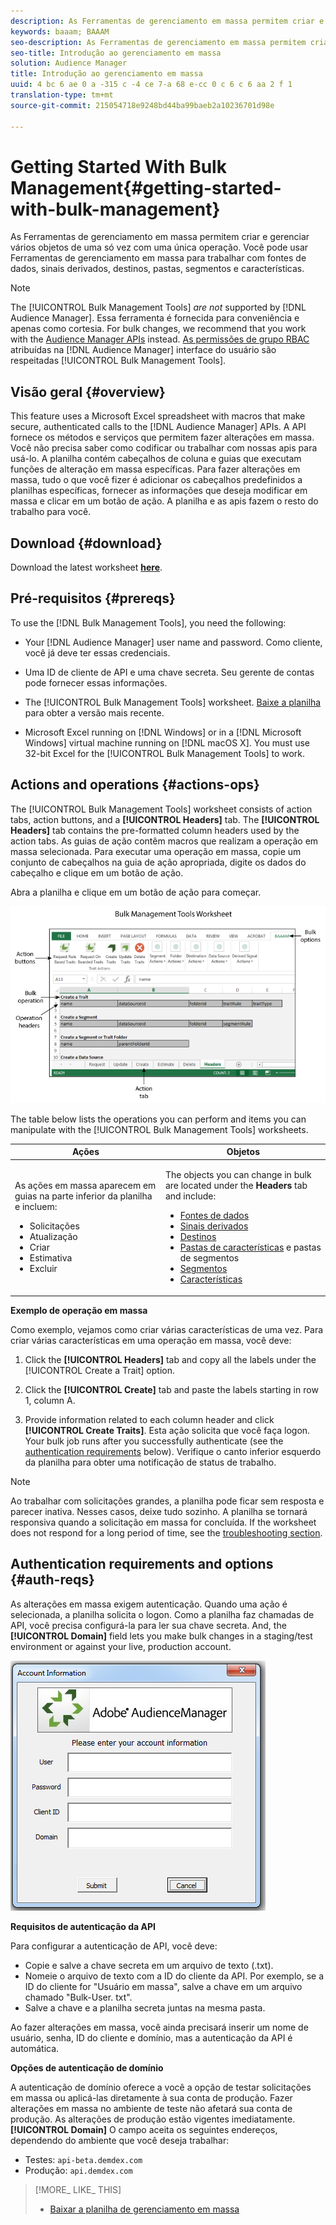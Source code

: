```yaml
---
description: As Ferramentas de gerenciamento em massa permitem criar e gerenciar vários objetos de uma só vez com uma única operação. Você pode usar Ferramentas de gerenciamento em massa para trabalhar com fontes de dados, sinais derivados, destinos, pastas, segmentos e características.
keywords: baaam; BAAAM
seo-description: As Ferramentas de gerenciamento em massa permitem criar e gerenciar vários objetos de uma só vez com uma única operação. Você pode usar Ferramentas de gerenciamento em massa para trabalhar com fontes de dados, sinais derivados, destinos, pastas, segmentos e características.
seo-title: Introdução ao gerenciamento em massa
solution: Audience Manager
title: Introdução ao gerenciamento em massa
uuid: 4 bc 6 ae 0 a -315 c -4 ce 7-a 68 e-cc 0 c 6 c 6 aa 2 f 1
translation-type: tm+mt
source-git-commit: 215054718e9248bd44ba99baeb2a10236701d98e

---
```



# Getting Started With Bulk Management{#getting-started-with-bulk-management}

As Ferramentas de gerenciamento em massa permitem criar e gerenciar vários objetos de uma só vez com uma única operação. Você pode usar Ferramentas de gerenciamento em massa para trabalhar com fontes de dados, sinais derivados, destinos, pastas, segmentos e características.

<!-- 

c_bulk_start.xml

 -->

>[!NOTE]
>
>The [!UICONTROL Bulk Management Tools] *are not* supported by [!DNL Audience Manager]. Essa ferramenta é fornecida para conveniência e apenas como cortesia. For bulk changes, we recommend that you work with the [Audience Manager APIs](../../api/rest-api-main/aam-api-getting-started.md) instead. [As permissões de grupo RBAC](../../features/administration/administration-overview.md) atribuídas na [!DNL Audience Manager] interface do usuário são respeitadas [!UICONTROL Bulk Management Tools].

## Visão geral {#overview}

This feature uses a Microsoft Excel spreadsheet with macros that make secure, authenticated calls to the [!DNL Audience Manager] APIs. A API fornece os métodos e serviços que permitem fazer alterações em massa. Você não precisa saber como codificar ou trabalhar com nossas apis para usá-lo. A planilha contém cabeçalhos de coluna e guias que executam funções de alteração em massa específicas. Para fazer alterações em massa, tudo o que você fizer é adicionar os cabeçalhos predefinidos a planilhas específicas, fornecer as informações que deseja modificar em massa e clicar em um botão de ação. A planilha e as apis fazem o resto do trabalho para você.

## Download {#download}

Download the latest worksheet **[here](assets/BAAAM_August_2018.xlsm)**.

## Pré-requisitos {#prereqs}

To use the [!DNL Bulk Management Tools], you need the following:

* Your [!DNL Audience Manager] user name and password. Como cliente, você já deve ter essas credenciais.
* Uma ID de cliente de API e uma chave secreta. Seu gerente de contas pode fornecer essas informações.
* The [!UICONTROL Bulk Management Tools] worksheet. [Baixe a planilha](/help/using/reference/bulk-management-tools/bulk-management-intro.md#download) para obter a versão mais recente.

* Microsoft Excel running on [!DNL Windows] or in a [!DNL Microsoft Windows] virtual machine running on [!DNL macOS X]. You must use 32-bit Excel for the [!UICONTROL Bulk Management Tools] to work.

## Actions and operations {#actions-ops}

The [!UICONTROL Bulk Management Tools] worksheet consists of action tabs, action buttons, and a **[!UICONTROL Headers]** tab. The **[!UICONTROL Headers]** tab contains the pre-formatted column headers used by the action tabs. As guias de ação contêm macros que realizam a operação em massa selecionada. Para executar uma operação em massa, copie um conjunto de cabeçalhos na guia de ação apropriada, digite os dados do cabeçalho e clique em um botão de ação.

Abra a planilha e clique em um botão de ação para começar.

![](assets/bamwrkbk.png)

The table below lists the operations you can perform and items you can manipulate with the [!UICONTROL Bulk Management Tools] worksheets.

<table id="table_B9B3E09B692E42BAA52FB32C18B00709"> 
 <thead> 
  <tr> 
   <th colname="col1" class="entry"> Ações </th> 
   <th colname="col2" class="entry"> Objetos </th> 
  </tr> 
 </thead>
 <tbody> 
  <tr> 
   <td colname="col1"> <p>As ações em massa aparecem em guias na parte inferior da planilha e incluem: </p> <p> 
     <ul id="ul_49F46B9E00C045D29E40258EB7BDCFBB"> 
      <li id="li_193C41EA19EF4D738FBA037D2BF9B05C">Solicitações </li> 
      <li id="li_5BE2E13D839F4958AAA5C01B7EFC5096">Atualização </li> 
      <li id="li_4CCCC739795945DF8C89787F9A67EB88">Criar  </li> 
      <li id="li_C7D36D2BDF0448CEAF3A5EABE41038E8">Estimativa </li> 
      <li id="li_07A3E94326124A3092362D9896EB7732">Excluir </li> 
     </ul> </p> </td> 
   <td colname="col2"> <p>The objects you can change in bulk are located under the <b><span class="uicontrol"> Headers</span></b> tab and include: </p> <p> 
     <ul id="ul_A7A96F2B1B63430B9A1E1184AC5FA8F2"> 
      <li id="li_E3D9E2E190B04BE685337AC6140C371C"> <a href="../../features/datasources-list-and-settings.md#data-sources-list-and-settings"> Fontes de dados</a> </li> 
      <li id="li_B645385E40684FA28770913EAF18CB2C"> <a href="../../features/derived-signals.md"> Sinais derivados</a> </li> 
      <li id="li_9059F8C4A41A410899BDEFC76D3F5949"> <a href="../../features/destinations/destinations.md"> Destinos</a> </li> 
      <li id="li_BB5A445150754E53AA38C78461326932"> <a href="../../features/traits/trait-storage.md#trait-storage"> Pastas de características</a> e pastas de segmentos </li> 
      <li id="li_7A27DBF64E0945CF8AE8C96E8C6EDA09"> <a href="../../features/segments/segments-purpose.md"> Segmentos</a> </li> 
      <li id="li_A4640A34930040DEA8555EAF0AE2A702"> <a href="../../features/traits/trait-details-page.md"> Características</a> </li> 
     </ul> </p> </td> 
  </tr> 
 </tbody> 
</table>

**Exemplo de operação em massa**

Como exemplo, vejamos como criar várias características de uma vez. Para criar várias características em uma operação em massa, você deve:

1. Click the **[!UICONTROL Headers]** tab and copy all the labels under the [!UICONTROL Create a Trait] option.

2. Click the **[!UICONTROL Create]** tab and paste the labels starting in row 1, column A.
3. Provide information related to each column header and click **[!UICONTROL Create Traits]**. Esta ação solicita que você faça logon. Your bulk job runs after you successfully authenticate (see the [authentication requirements](../../reference/bulk-management-tools/bulk-management-intro.md#auth-reqs) below). Verifique o canto inferior esquerdo da planilha para obter uma notificação de status de trabalho.

>[!NOTE]
>
>Ao trabalhar com solicitações grandes, a planilha pode ficar sem resposta e parecer inativa. Nesses casos, deixe tudo sozinho. A planilha se tornará responsiva quando a solicitação em massa for concluída. If the worksheet does not respond for a long period of time, see the [troubleshooting section](../../reference/bulk-management-tools/bulk-troubleshooting.md).

## Authentication requirements and options {#auth-reqs}

As alterações em massa exigem autenticação. Quando uma ação é selecionada, a planilha solicita o logon. Como a planilha faz chamadas de API, você precisa configurá-la para ler sua chave secreta. And, the **[!UICONTROL Domain]** field lets you make bulk changes in a staging/test environment or against your live, production account.

![](assets/bamauth.png)

**Requisitos de autenticação da API**

Para configurar a autenticação de API, você deve:

* Copie e salve a chave secreta em um arquivo de texto (.txt).
* Nomeie o arquivo de texto com a ID do cliente da API. Por exemplo, se a ID do cliente for "Usuário em massa", salve a chave em um arquivo chamado "Bulk-User. txt".
* Salve a chave e a planilha secreta juntas na mesma pasta.

Ao fazer alterações em massa, você ainda precisará inserir um nome de usuário, senha, ID do cliente e domínio, mas a autenticação da API é automática.

**Opções de autenticação de domínio**

A autenticação de domínio oferece a você a opção de testar solicitações em massa ou aplicá-las diretamente à sua conta de produção. Fazer alterações em massa no ambiente de teste não afetará sua conta de produção. As alterações de produção estão vigentes imediatamente. **[!UICONTROL Domain]** O campo aceita os seguintes endereços, dependendo do ambiente que você deseja trabalhar:

* Testes: `api-beta.demdex.com`
* Produção: `api.demdex.com`

>[!MORE_ LIKE_ THIS]
>
>* [Baixar a planilha de gerenciamento em massa](assets/BAAAM_August_2018.xlsm)

